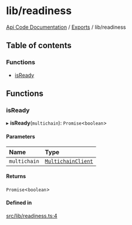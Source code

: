 # lib/readiness
 
[Api Code Documentation](../README.md) / [Exports](../modules.md) / lib/readiness

## Table of contents

### Functions

- [isReady](lib_readiness.md#isready)

## Functions

### isReady

▸ **isReady**(`multichain`): `Promise`<`boolean`\>

#### Parameters

| Name | Type |
| :------ | :------ |
| `multichain` | [`MultichainClient`](../interfaces/service_Client_h.MultichainClient.md) |

#### Returns

`Promise`<`boolean`\>

#### Defined in

[src/lib/readiness.ts:4](https://github.com/openkfw/TruBudget/blob/a06c11b/api/src/lib/readiness.ts#L4)

